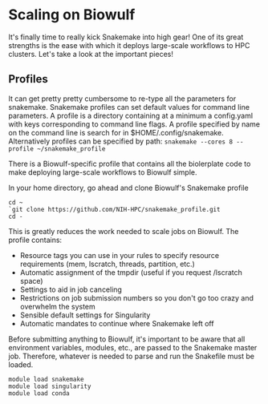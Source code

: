 # Scaling on Biowulf

It's finally time to really kick Snakemake into high gear! One of its great strengths is the ease with which it deploys large-scale
workflows to HPC clusters. Let's take a look at the important pieces!

## Profiles

It can get pretty pretty cumbersome to re-type all the parameters for snakemake. Snakemake profiles can set default values for command line parameters. A profile is a directory containing at a minimum a config.yaml with keys corresponding to command line flags. A profile specified by name on the command line is search for in $HOME/.config/snakemake. Alternatively profiles can be specified by path: 
`snakemake --cores 8 --profile ~/snakemake_profile`

There is a Biowulf-specific profile that contains all the biolerplate code to make deploying large-scale workflows to Biowulf simple.

In your home directory, go ahead and clone Biowulf's Snakemake profile
```
cd ~
`git clone https://github.com/NIH-HPC/snakemake_profile.git
cd -
```

This is greatly reduces the work needed to scale jobs on Biowulf. The profile contains:
- Resource tags you can use in your rules to specify resource requirements (mem, lscratch, threads, partition, etc.)
- Automatic assignment of the tmpdir (useful if you request /lscratch space)
- Settings to aid in job canceling
- Restrictions on job submission numbers so you don't go too crazy and overwhelm the system
- Sensible default settings for Singularity
- Automatic mandates to continue where Snakemake left off

Before submitting anything to Biowulf, it's important to be aware that all environment variables, modules, etc., are passed 
to the Snakemake master job. Therefore, whatever is needed to parse and run the Snakefile must be loaded.
```
module load snakemake
module load singularity
module load conda
```

